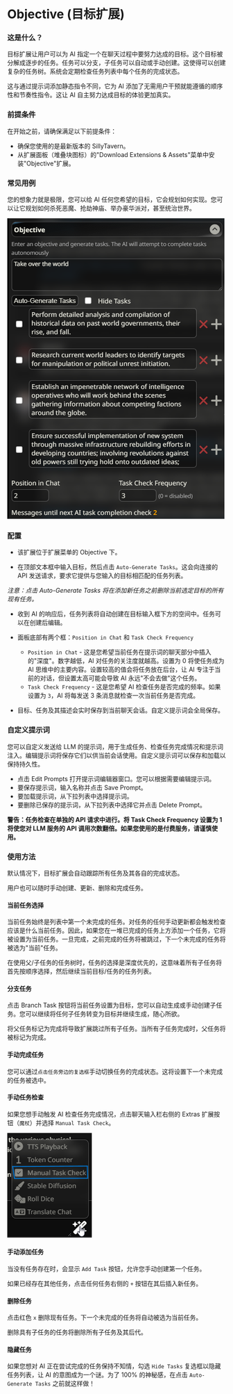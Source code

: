 # Objective (目标扩展)

### 这是什么？

目标扩展让用户可以为 AI 指定一个在聊天过程中要努力达成的目标。这个目标被分解成逐步的任务。任务可以分支，子任务可以自动或手动创建。这使得可以创建复杂的任务树。系统会定期检查任务列表中每个任务的完成状态。

这与通过提示词添加静态指令不同，它为 AI 添加了无需用户干预就能遵循的顺序性和节奏性指令。这让 AI 自主努力达成目标的体验更加真实。

### 前提条件

在开始之前，请确保满足以下前提条件：

- 确保您使用的是最新版本的 SillyTavern。
- 从扩展面板（堆叠块图标）的"Download Extensions & Assets"菜单中安装"Objective"扩展。

### 常见用例

您的想象力就是极限，您可以给 AI 任何您希望的目标，它会规划如何实现。您可以让它规划如何杀死恶魔、抢劫神庙、举办豪华派对，甚至统治世界。

![目标设置面板](/static/extensions/objective-panel.png)

### 配置

- 该扩展位于扩展菜单的 Objective 下。

- 在顶部文本框中输入目标，然后点击 `Auto-Generate Tasks`。这会向连接的 API 发送请求，要求它提供与您输入的目标相匹配的任务列表。

*注意：点击 Auto-Generate Tasks 将在添加新任务之前删除当前选定目标的所有现有任务。*

- 收到 AI 的响应后，任务列表将自动创建在目标输入框下方的空间中。任务可以在创建后编辑。

- 面板底部有两个框：`Position in Chat` 和 `Task Check Frequency`
  - `Position in Chat` - 这是您希望当前任务在提示词的聊天部分中插入的"深度"。数字越低，AI 对任务的关注度就越高。设置为 0 将使任务成为 AI 思维中的主要内容。设置较高的值会将任务放在后台，让 AI 专注于当前的对话，但设置太高可能会导致 AI 永远"不会去做"这个任务。
  - `Task Check Frequency` - 这是您希望 AI 检查任务是否完成的频率。如果设置为 `3`，AI 将每发送 3 条消息就检查一次当前任务是否完成。

- 目标、任务及其描述会实时保存到当前聊天会话。自定义提示词会全局保存。

### 自定义提示词
您可以自定义发送给 LLM 的提示词，用于生成任务、检查任务完成情况和提示词注入。编辑提示词将保存它们以供当前会话使用。自定义提示词可以保存和加载以保持持久性。

- 点击 Edit Prompts 打开提示词编辑器窗口。您可以根据需要编辑提示词。
- 要保存提示词，输入名称并点击 Save Prompt。
- 要加载提示词，从下拉列表中选择提示词。
- 要删除已保存的提示词，从下拉列表中选择它并点击 Delete Prompt。

**警告：任务检查在单独的 API 请求中进行。将 Task Check Frequency 设置为 1 将使您对 LLM 服务的 API 调用次数翻倍。如果您使用的是付费服务，请谨慎使用。**

### 使用方法

默认情况下，目标扩展会自动跟踪所有任务及其各自的完成状态。

用户也可以随时手动创建、更新、删除和完成任务。

#### 当前任务选择

当前任务始终是列表中第一个未完成的任务。对任务的任何手动更新都会触发检查应该是什么当前任务。因此，如果您在一堆已完成的任务上方添加一个任务，它将被设置为当前任务。一旦完成，之前完成的任务将被跳过，下一个未完成的任务将被选为"当前"任务。

在使用父/子任务的任务树时，任务的选择是深度优先的，这意味着所有子任务将首先按顺序选择，然后继续当前目标/任务的任务列表。

#### 分支任务

点击 Branch Task 按钮将当前任务设置为目标，您可以自动生成或手动创建子任务。您可以继续将任何子任务转变为目标并继续生成，随心所欲。

将父任务标记为完成将导致扩展跳过所有子任务。当所有子任务完成时，父任务将被标记为完成。

#### 手动完成任务

您可以通过`点击任务旁边的复选框`手动切换任务的完成状态。这将设置下一个未完成的任务被选中。

#### 手动任务检查

如果您想手动触发 AI 检查任务完成情况，点击聊天输入栏右侧的 Extras 扩展按钮（`魔杖`）并选择 `Manual Task Check`。

![手动任务检查](/static/extensions/task-check.png)

#### 手动添加任务

当没有任务存在时，会显示 `Add Task` 按钮，允许您手动创建第一个任务。

如果已经存在其他任务，点击任何任务右侧的 `+` 按钮在其后插入新任务。

#### 删除任务

点击红色 `x` 删除现有任务。下一个未完成的任务将自动被选为当前任务。

删除具有子任务的任务将删除所有子任务及其后代。

#### 隐藏任务

如果您想对 AI 正在尝试完成的任务保持不知情，勾选 `Hide Tasks` 复选框以隐藏任务列表，让 AI 的意图成为一个谜。为了 100% 的神秘感，在点击 `Auto-Generate Tasks` 之前就这样做！
